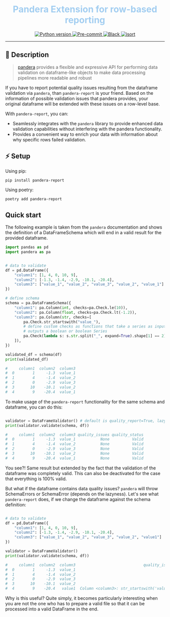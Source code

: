 <h1 align="center" style="color: #a3cef1">
  Pandera Extension for row-based reporting
</h1>
<p align="center">
    <!-- Line 1 -->
    <a href="https://python.org">
        <img src="https://img.shields.io/badge/python-v3.8+-white.svg?logo=python&logoColor=a3cef1&label=python&color=a3cef1" alt="Python version">
    </a>
    <a href="https://github.com/pre-commit/pre-commit">
        <img src="https://img.shields.io/badge/pre--commit-enabled-brightgreen?logo=pre-commit&logoColor=a3cef1&color=a3cef1" alt="Pre-commit">
    </a>
    <a href="https://github.com/psf/black">
        <img src="https://img.shields.io/badge/code%20style-black-000000.svg?color=a3cef1" alt="Black">
    </a>
    <a href="https://pycqa.github.io/isort/">
        <img src="https://img.shields.io/badge/%20imports-isort-%231674b1?style=flat&color=a3cef1" alt="isort">
    </a>
</p>

---

## 🚀 Description

> [pandera](https://github.com/unionai-oss/pandera) provides a flexible and expressive API for performing data
> validation on dataframe-like objects to make data processing pipelines more
> readable and robust

If you have to report potential quality issues resulting from the dataframe validation via `pandera`, than `pandera-report` is your friend. Based on the information of possible validation issues that pandera provides, your original dataframe will be extended with these issues on a row-level base. 

With
`pandera-report`, you can:

- Seamlessly integrates with the `pandera` library to provide enhanced data validation capabilities without interfering with the pandera functionality.
- Provides a convenient way to enrich your data with information about why specific rows failed validation.

## ⚡ Setup

Using pip:

```bash
pip install pandera-report
```

Using poetry:

```bash
poetry add pandera-report
```

## Quick start

The following example is taken from the `pandera` documentation and shows the definition of a DataFrameSchema which will end in a valid result for the provided dataframe.

```Python
import pandas as pd
import pandera as pa


# data to validate
df = pd.DataFrame({
    "column1": [1, 4, 0, 10, 9],
    "column2": [-1.3, -1.4, -2.9, -10.1, -20.4],
    "column3": ["value_1", "value_2", "value_3", "value_2", "value_1"]
})

# define schema
schema = pa.DataFrameSchema({
    "column1": pa.Column(int, checks=pa.Check.le(10)),
    "column2": pa.Column(float, checks=pa.Check.lt(-1.2)),
    "column3": pa.Column(str, checks=[
        pa.Check.str_startswith("value_"),
        # define custom checks as functions that take a series as input and
        # outputs a boolean or boolean Series
        pa.Check(lambda s: s.str.split("_", expand=True).shape[1] == 2)
    ]),
})

validated_df = schema(df)
print(validated_df)

#     column1  column2  column3
#  0        1     -1.3  value_1
#  1        4     -1.4  value_2
#  2        0     -2.9  value_3
#  3       10    -10.1  value_2
#  4        9    -20.4  value_1
```

To make usage of the `pandera-report` functionality for the same schema and dataframe, you can do this:

```Python

validator = DataFrameValidator() # default is quality_report=True, lazy=True
print(validator.validate(schema, df))

#     column1  column2  column3 quality_issues quality_status
#  0        1     -1.3  value_1           None          Valid
#  1        4     -1.4  value_2           None          Valid
#  2        0     -2.9  value_3           None          Valid
#  3       10    -10.1  value_2           None          Valid
#  4        9    -20.4  value_1           None          Valid
```

You see?! Same result but extended by the fact that the validation of the dataframe was completely valid. This can also be deactivated for the case that everything is 100% valid.

But what if the dataframe contains data quality issues? `pandera` will throw SchemaErrors or SchemaError (depends on the lazyness). Let's see what `pandera-report` does, if we change the dataframe against the schema definition:

```Python

# data to validate
df = pd.DataFrame({
    "column1": [1, 4, 0, 10, 9],
    "column2": [-1.3, -1.4, -2.9, -10.1, -20.4],
    "column3": ["value_1", "value_2", "value_3", "value_2", "value1"]
})

validator = DataFrameValidator()
print(validator.validate(schema, df))

#     column1  column2  column3                              quality_issues quality_status
#  0        1     -1.3  value_1                                        None          Valid
#  1        4     -1.4  value_2                                        None          Valid
#  2        0     -2.9  value_3                                        None          Valid
#  3       10    -10.1  value_2                                        None          Valid
#  4        9    -20.4   value1  Column <column3>: str_startswith('value_')        Invalid
```

Why is this useful? Quite simply, it becomes particularly interesting when you are not the one who has to prepare a valid file so that it can be processed into a valid DataFrame in the end.
